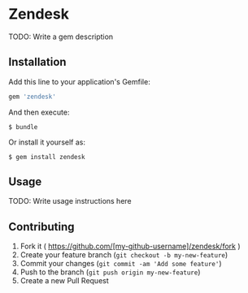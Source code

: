 # Zendesk

TODO: Write a gem description

## Installation

Add this line to your application's Gemfile:

```ruby
gem 'zendesk'
```

And then execute:

    $ bundle

Or install it yourself as:

    $ gem install zendesk

## Usage

TODO: Write usage instructions here

## Contributing

1. Fork it ( https://github.com/[my-github-username]/zendesk/fork )
2. Create your feature branch (`git checkout -b my-new-feature`)
3. Commit your changes (`git commit -am 'Add some feature'`)
4. Push to the branch (`git push origin my-new-feature`)
5. Create a new Pull Request
